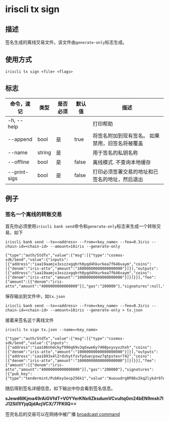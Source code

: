 # iriscli tx sign

## 描述

签名生成的离线交易文件。该文件由`generate-only`标志生成。

## 使用方式

```
iriscli tx sign <file> <flags>
```

 

## 标志

| 命令，速记         | 类型   | 是否必须 | 默认值  | 描述                                    |
| ---------------- | ------ | ------ | ------ | --------------------------------------- |
| -h, --help       |        |         |       | 打印帮助                                  |
| --append         | bool   | 是      | true  | 将签名附加到现有签名。 如果禁用，旧签名将被覆盖 |
| --name           | string | 是      |       | 用于签名的私钥名称                          |
| --offline        | bool   | 是      | false | 离线模式. 不查询本地缓存                    |
| --print-sigs     | bool   | 是      | false | 打印必须签署交易的地址和已签名的地址，然后退出  |


## 例子

### 签名一个离线的转账交易

首先你必须使用`iriscli bank send`命令和`generate-only`标志来生成一个转账交易，如下

```  
iriscli bank send --to=<address> --from=<key_name> --fee=0.3iris --chain-id=<chain-id> --amount=10iris --generate-only

{"type":"auth/StdTx","value":{"msg":[{"type":"cosmos-sdk/Send","value":{"inputs":[{"address":"iaa19aamjx3xszzxgqhrh0yqd4hkurkea7f646vaym","coins":[{"denom":"iris-atto","amount":"10000000000000000000"}]}],"outputs":[{"address":"iaa19aamjx3xszzxgqhrh0yqd4hkurkea7f646vaym","coins":[{"denom":"iris-atto","amount":"10000000000000000000"}]}]}}],"fee":{"amount":[{"denom":"iris-atto","amount":"4000000000000000"}],"gas":"200000"},"signatures":null,"memo":""}}
```

保存输出到文件中，如`tx.json`
```
iriscli bank send --to=<address> --from=<key_name> --fee=0.3iris --chain-id=<chain-id> --amount=10iris --generate-only > tx.json
```

接着来签名这个离线文件
```
iriscli tx sign tx.json --name=<key_name> 

{"type":"auth/StdTx","value":{"msg":[{"type":"cosmos-sdk/Send","value":{"inputs":[{"address":"iaa106nhdckyf996q69v3qdxwe6y7408pvyvyxzhxh","coins":[{"denom":"iris-atto","amount":"10000000000000000000"}]}],"outputs":[{"address":"iaa1893x4l2rdshytfzvfpduecpswz7qtpstevr742","coins":[{"denom":"iris-atto","amount":"10000000000000000000"}]}]}}],"fee":{"amount":[{"denom":"iris-atto","amount":"40000000000000000"}],"gas":"200000"},"signatures":[{"pub_key":{"type":"tendermint/PubKeySecp256k1","value":"Auouudrg0P86v2kq2lykdr97AJYGHyD6BJXAQtjR1gzd"},"signature":"sJewd6lKjma49rAiGVfdT+V0YYerKNx6ZksdumVCvuItqGm24bEN9msh7IJ12Sil1lYjqQjdAcjVCX/77FKlIQ==","account_number":"0","sequence":"3"}],"memo":"test"}}
```


随后得到签名详细信息，如下输出中你会看到签名信息。 

**sJewd6lKjma49rAiGVfdT+V0YYerKNx6ZksdumVCvuItqGm24bEN9msh7IJ12Sil1lYjqQjdAcjVCX/77FKlIQ==**

签完名后的交易可以在网络中被广播 [broadcast command](broadcast.md)
